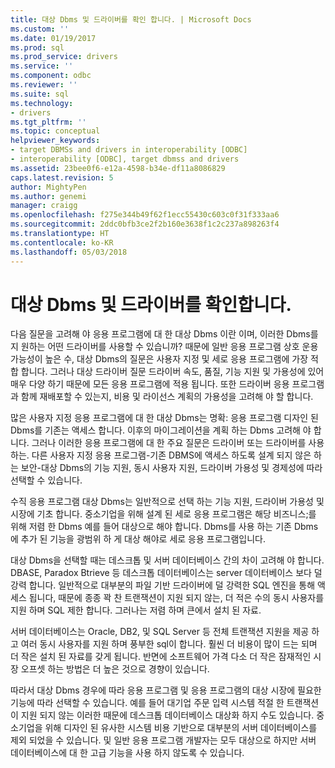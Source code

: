 ```yaml
---
title: 대상 Dbms 및 드라이버를 확인 합니다. | Microsoft Docs
ms.custom: ''
ms.date: 01/19/2017
ms.prod: sql
ms.prod_service: drivers
ms.service: ''
ms.component: odbc
ms.reviewer: ''
ms.suite: sql
ms.technology:
- drivers
ms.tgt_pltfrm: ''
ms.topic: conceptual
helpviewer_keywords:
- target DBMSs and drivers in interoperability [ODBC]
- interoperability [ODBC], target dbmss and drivers
ms.assetid: 23bee0f6-e12a-4598-b34e-df11a8086829
caps.latest.revision: 5
author: MightyPen
ms.author: genemi
manager: craigg
ms.openlocfilehash: f275e344b49f62f1ecc55430c603c0f31f333aa6
ms.sourcegitcommit: 2ddc0bfb3ce2f2b160e3638f1c2c237a898263f4
ms.translationtype: HT
ms.contentlocale: ko-KR
ms.lasthandoff: 05/03/2018
---
```

# <a name="determining-the-target-dbmss-and-drivers"></a>대상 Dbms 및 드라이버를 확인합니다.
다음 질문을 고려해 야 응용 프로그램에 대 한 대상 Dbms 이란 이며, 이러한 Dbms를 지 원하는 어떤 드라이버를 사용할 수 있습니까? 때문에 일반 응용 프로그램 상호 운용 가능성이 높은 수, 대상 Dbms의 질문은 사용자 지정 및 세로 응용 프로그램에 가장 적합 합니다. 그러나 대상 드라이버 질문 드라이버 속도, 품질, 기능 지원 및 가용성에 있어 매우 다양 하기 때문에 모든 응용 프로그램에 적용 됩니다. 또한 드라이버 응용 프로그램과 함께 재배포할 수 있는지, 비용 및 라이선스 계획의 가용성을 고려해 야 할 합니다.  
  
 많은 사용자 지정 응용 프로그램에 대 한 대상 Dbms는 명확: 응용 프로그램 디자인 된 Dbms를 기존는 액세스 합니다. 이후의 마이그레이션을 계획 하는 Dbms 고려해 야 합니다. 그러나 이러한 응용 프로그램에 대 한 주요 질문은 드라이버 또는 드라이버를 사용 하는. 다른 사용자 지정 응용 프로그램-기존 DBMS에 액세스 하도록 설계 되지 않은 하는 보안-대상 Dbms의 기능 지원, 동시 사용자 지원, 드라이버 가용성 및 경제성에 따라 선택할 수 있습니다.  
  
 수직 응용 프로그램 대상 Dbms는 일반적으로 선택 하는 기능 지원, 드라이버 가용성 및 시장에 기초 합니다. 중소기업을 위해 설계 된 세로 응용 프로그램은 해당 비즈니스;를 위해 저렴 한 Dbms 예를 들어 대상으로 해야 합니다. Dbms를 사용 하는 기존 Dbms에 추가 된 기능을 광범위 하 게 대상 해야로 세로 응용 프로그램입니다.  
  
 대상 Dbms을 선택할 때는 데스크톱 및 서버 데이터베이스 간의 차이 고려해 야 합니다. DBASE, Paradox Btrieve 등 데스크톱 데이터베이스는 server 데이터베이스 보다 덜 강력 합니다. 일반적으로 대부분의 파일 기반 드라이버에 덜 강력한 SQL 엔진을 통해 액세스 됩니다, 때문에 종종 꽉 찬 트랜잭션이 지원 되지 않는, 더 적은 수의 동시 사용자를 지원 하며 SQL 제한 합니다. 그러나는 저렴 하며 큰에서 설치 된 자료.  
  
 서버 데이터베이스는 Oracle, DB2, 및 SQL Server 등 전체 트랜잭션 지원을 제공 하 고 여러 동시 사용자를 지원 하며 풍부한 sql이 합니다. 훨씬 더 비용이 많이 드는 되며 더 작은 설치 된 자료를 갖게 됩니다. 반면에 소프트웨어 가격 다소 더 작은 잠재적인 시장 오프셋 하는 방법은 더 높은 것으로 경향이 있습니다.  
  
 따라서 대상 Dbms 경우에 따라 응용 프로그램 및 응용 프로그램의 대상 시장에 필요한 기능에 따라 선택할 수 있습니다. 예를 들어 대기업 주문 입력 시스템 적절 한 트랜잭션이 지원 되지 않는 이러한 때문에 데스크톱 데이터베이스 대상화 하지 수도 있습니다. 중소기업을 위해 디자인 된 유사한 시스템 비용 기반으로 대부분의 서버 데이터베이스를 제외 되었을 수 있습니다. 및 일반 응용 프로그램 개발자는 모두 대상으로 하지만 서버 데이터베이스에 대 한 고급 기능을 사용 하지 않도록 수 있습니다.
